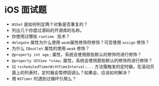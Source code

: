 # iOS  面试题

* `NSSet` 是如何判定两个对象是否重复的？
* 列出几个你度过源码的开源库的名称。
* 你使用过哪些 `runtime ` 技术？
* `delegate` 属性为什么使用 `weak`属性修饰符修饰？可否使用 `assign` 修饰？
* 为什么 `IBoutlet` 属性的使用 `weak` 修饰？
* `@property int age;` 属性，系统会使用那些默认的修饰符进行修饰？
* `@property UIView *view;` 属性，系统会使用那些默认的修饰符进行修饰？
* 以 `+scheduledTimerWithTimeInterval:...` 方法簇触发的定时器，在滚动页面上的列表时，定时器会暂停回调么？如果会，应该如何解决？
* 用 `NSTimer` 时遇到过循环引用么？

